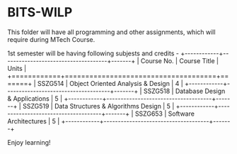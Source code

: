 # BITS-WILP
This folder will have all programming and other assignments, which will require during MTech Course.

1st semester will be having following subjests and credits - 
+------------+-------------------------------------+-------+
| Course No. | Course Title                        | Units |
+============+=====================================+=======+
| SSZG514    | Object Oriented Analysis & Design   | 4     |
+------------+-------------------------------------+-------+
| SSZG518    | Database Design & Applications      | 5     |
+------------+-------------------------------------+-------+
| SSZG519    | Data Structures & Algorithms Design | 5     |
+------------+-------------------------------------+-------+
| SSZG653    | Software Architectures              | 5     |
+------------+-------------------------------------+-------+

Enjoy learning!
